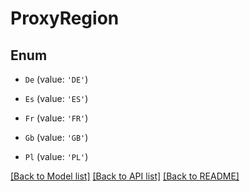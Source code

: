 # ProxyRegion


## Enum

* `De` (value: `'DE'`)

* `Es` (value: `'ES'`)

* `Fr` (value: `'FR'`)

* `Gb` (value: `'GB'`)

* `Pl` (value: `'PL'`)

[[Back to Model list]](../README.md#documentation-for-models) [[Back to API list]](../README.md#documentation-for-api-endpoints) [[Back to README]](../README.md)
